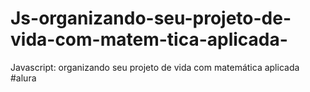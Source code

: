 # Js-organizando-seu-projeto-de-vida-com-matem-tica-aplicada-
Javascript: organizando seu projeto de vida com matemática aplicada  #alura
